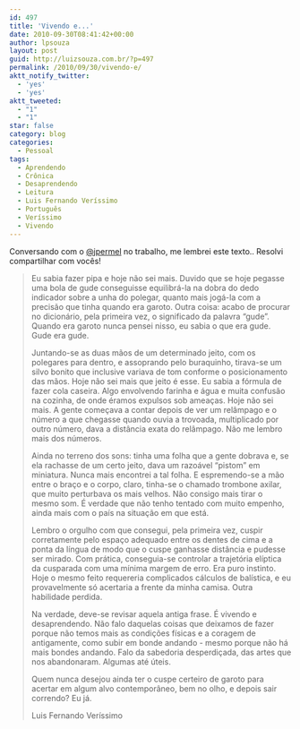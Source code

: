 ```yaml
---
id: 497
title: 'Vivendo e...'
date: 2010-09-30T08:41:42+00:00
author: lpsouza
layout: post
guid: http://luizsouza.com.br/?p=497
permalink: /2010/09/30/vivendo-e/
aktt_notify_twitter:
  - 'yes'
  - 'yes'
aktt_tweeted:
  - "1"
  - "1"
star: false
category: blog
categories:
  - Pessoal
tags:
  - Aprendendo
  - Crônica
  - Desaprendendo
  - Leitura
  - Luis Fernando Veríssimo
  - Português
  - Veríssimo
  - Vivendo
---
```

Conversando com o [@jpermel](http://twitter.com/jpermel) no trabalho, me lembrei este texto.. Resolvi compartilhar com vocês!

> Eu sabia fazer pipa e hoje não sei mais. Duvido que se hoje pegasse uma bola de gude conseguisse equilibrá-la na dobra do dedo indicador sobre a unha do polegar, quanto mais jogá-la com a precisão que tinha quando era garoto. Outra coisa: acabo de procurar no dicionário, pela primeira vez, o significado da palavra “gude”. Quando era garoto nunca pensei nisso, eu sabia o que era gude. Gude era gude.
>
> Juntando-se as duas mãos de um determinado jeito, com os polegares para dentro, e assoprando pelo buraquinho, tirava-se um silvo bonito que inclusive variava de tom conforme o posicionamento das mãos. Hoje não sei mais que jeito é esse. Eu sabia a fórmula de fazer cola caseira. Algo envolvendo farinha e água e muita confusão na cozinha, de onde éramos expulsos sob ameaças. Hoje não sei mais. A gente começava a contar depois de ver um relâmpago e o número a que chegasse quando ouvia a trovoada, multiplicado por outro número, dava a distância exata do relâmpago. Não me lembro mais dos números.
>
> Ainda no terreno dos sons: tinha uma folha que a gente dobrava e, se ela rachasse de um certo jeito, dava um razoável “pistom” em miniatura. Nunca mais encontrei a tal folha. E espremendo-se a mão entre o braço e o corpo, claro, tinha-se o chamado trombone axilar, que muito perturbava os mais velhos. Não consigo mais tirar o mesmo som. É verdade que não tenho tentado com muito empenho, ainda mais com o país na situação em que está.
>
> Lembro o orgulho com que consegui, pela primeira vez, cuspir corretamente pelo espaço adequado entre os dentes de cima e a ponta da língua de modo que o cuspe ganhasse distância e pudesse ser mirado. Com prática, conseguia-se controlar a trajetória elíptica da cusparada com uma mínima margem de erro. Era puro instinto. Hoje o mesmo feito requereria complicados cálculos de balística, e eu provavelmente só acertaria a frente da minha camisa. Outra habilidade perdida.
>
> Na verdade, deve-se revisar aquela antiga frase. É vivendo e desaprendendo. Não falo daquelas coisas que deixamos de fazer porque não temos mais as condições físicas e a coragem de antigamente, como subir em bonde andando - mesmo porque não há mais bondes andando. Falo da sabedoria desperdiçada, das artes que nos abandonaram. Algumas até úteis.
>
> Quem nunca desejou ainda ter o cuspe certeiro de garoto para acertar em algum alvo contemporâneo, bem no olho, e depois sair correndo? Eu já.
>
> Luis Fernando Veríssimo
